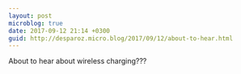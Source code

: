 ```yaml
---
layout: post
microblog: true
date: 2017-09-12 21:14 +0300
guid: http://desparoz.micro.blog/2017/09/12/about-to-hear.html
---
```

About to hear about wireless charging???
